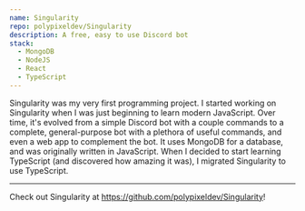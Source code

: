 ```yaml
---
name: Singularity
repo: polypixeldev/Singularity
description: A free, easy to use Discord bot
stack:
  - MongoDB
  - NodeJS
  - React
  - TypeScript
---
```


Singularity was my very first programming project. I started working on Singularity when I was just beginning to learn modern JavaScript. Over time, it's evolved from a simple Discord bot with a couple commands to a complete, general-purpose bot with a plethora of useful commands, and even a web app to complement the bot. It uses MongoDB for a database, and was originally written in JavaScript. When I decided to start learning TypeScript (and discovered how amazing it was), I migrated Singularity to use TypeScript.

---

Check out Singularity at https://github.com/polypixeldev/Singularity!
